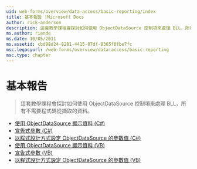 ```yaml
---
uid: web-forms/overview/data-access/basic-reporting/index
title: 基本報告 |Microsoft Docs
author: rick-anderson
description: 這套教學課程會探討如何使用 ObjectDataSource 控制項來處理 BLL，所有不需要程式碼從擷取的資料。
ms.author: riande
ms.date: 10/05/2011
ms.assetid: cbd98d24-8281-4415-87df-8365f0fbe7fc
msc.legacyurl: /web-forms/overview/data-access/basic-reporting
msc.type: chapter
---
```

<a name="basic-reporting"></a>基本報告
====================
> 這套教學課程會探討如何使用 ObjectDataSource 控制項來處理 BLL，所有不需要程式碼從擷取的資料。


- [使用 ObjectDataSource 顯示資料 (C#)](displaying-data-with-the-objectdatasource-cs.md)
- [宣告式參數 (C#)](declarative-parameters-cs.md)
- [以程式設計方式設定 ObjectDataSource 的參數值 (C#)](programmatically-setting-the-objectdatasource-s-parameter-values-cs.md)
- [使用 ObjectDataSource 顯示資料 (VB)](displaying-data-with-the-objectdatasource-vb.md)
- [宣告式參數 (VB)](declarative-parameters-vb.md)
- [以程式設計方式設定 ObjectDataSource 的參數值 (VB)](programmatically-setting-the-objectdatasource-s-parameter-values-vb.md)
